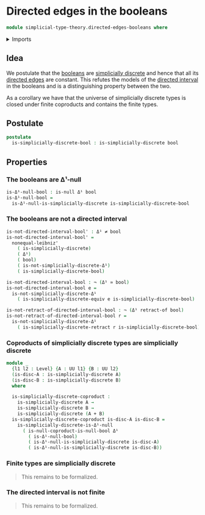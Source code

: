 # Directed edges in the booleans

```agda
module simplicial-type-theory.directed-edges-booleans where
```

<details><summary>Imports</summary>

```agda
open import foundation.action-on-identifications-dependent-functions
open import foundation.booleans
open import foundation.cartesian-product-types
open import foundation.contractible-types
open import foundation.coproduct-types
open import foundation.dependent-identifications
open import foundation.dependent-pair-types
open import foundation.equality-cartesian-product-types
open import foundation.equality-dependent-pair-types
open import foundation.equivalences
open import foundation.function-extensionality
open import foundation.function-types
open import foundation.functoriality-coproduct-types
open import foundation.fundamental-theorem-of-identity-types
open import foundation.homotopies
open import foundation.homotopy-induction
open import foundation.identity-types
open import foundation.negated-equality
open import foundation.negation
open import foundation.raising-universe-levels
open import foundation.retractions
open import foundation.retracts-of-types
open import foundation.sections
open import foundation.structure-identity-principle
open import foundation.torsorial-type-families
open import foundation.type-arithmetic-booleans
open import foundation.unit-type
open import foundation.universal-property-booleans
open import foundation.universe-levels

open import orthogonal-factorization-systems.coproducts-null-types
open import orthogonal-factorization-systems.extensions-maps
open import orthogonal-factorization-systems.null-families-of-types
open import orthogonal-factorization-systems.null-maps
open import orthogonal-factorization-systems.null-types
open import orthogonal-factorization-systems.orthogonal-maps

open import simplicial-type-theory.action-on-directed-edges-dependent-functions
open import simplicial-type-theory.action-on-directed-edges-functions
open import simplicial-type-theory.arrows
open import simplicial-type-theory.dependent-directed-edges
open import simplicial-type-theory.directed-edges
open import simplicial-type-theory.directed-interval-type I
open import simplicial-type-theory.simplicially-discrete-types
```

</details>

## Idea

We postulate that the [booleans](foundation.booleans.md) are
[simplicially discrete](simplicial-type-theory.simplicially-discrete-types.md)
and hence that all its
[directed edges](simplicial-type-theory.directed-edges.md) are constant. This
refutes the models of the
[directed interval](simplicial-type-theory.directed-interval.md) in the booleans
and is a distinguishing property between the two.

As a corollary we have that the universe of simplicially discrete types is
closed under finite coproducts and contains the finite types.

## Postulate

```agda
postulate
  is-simplicially-discrete-bool : is-simplicially-discrete bool
```

## Properties

### The booleans are Δ¹-null

```agda
is-Δ¹-null-bool : is-null Δ¹ bool
is-Δ¹-null-bool =
  is-Δ¹-null-is-simplicially-discrete is-simplicially-discrete-bool
```

### The booleans are not a directed interval

```agda
is-not-directed-interval-bool' : Δ¹ ≠ bool
is-not-directed-interval-bool' =
  nonequal-leibniz'
    ( is-simplicially-discrete)
    ( Δ¹)
    ( bool)
    ( is-not-simplicially-discrete-Δ¹)
    ( is-simplicially-discrete-bool)

is-not-directed-interval-bool : ¬ (Δ¹ ≃ bool)
is-not-directed-interval-bool e =
  is-not-simplicially-discrete-Δ¹
    ( is-simplicially-discrete-equiv e is-simplicially-discrete-bool)

is-not-retract-of-directed-interval-bool : ¬ (Δ¹ retract-of bool)
is-not-retract-of-directed-interval-bool r =
  is-not-simplicially-discrete-Δ¹
    ( is-simplicially-discrete-retract r is-simplicially-discrete-bool)
```

### Coproducts of simplicially discrete types are simplicially discrete

```agda
module _
  {l1 l2 : Level} {A : UU l1} {B : UU l2}
  (is-disc-A : is-simplicially-discrete A)
  (is-disc-B : is-simplicially-discrete B)
  where

  is-simplicially-discrete-coproduct :
    is-simplicially-discrete A →
    is-simplicially-discrete B →
    is-simplicially-discrete (A + B)
  is-simplicially-discrete-coproduct is-disc-A is-disc-B =
    is-simplicially-discrete-is-Δ¹-null
      ( is-null-coproduct-is-null-bool Δ¹
        ( is-Δ¹-null-bool)
        ( is-Δ¹-null-is-simplicially-discrete is-disc-A)
        ( is-Δ¹-null-is-simplicially-discrete is-disc-B))
```

### Finite types are simplicially discrete

> This remains to be formalized.

### The directed interval is not finite

> This remains to be formalized.
